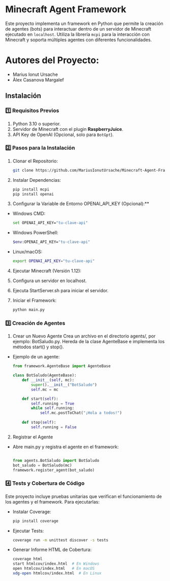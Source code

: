 # Minecraft Agent Framework

Este proyecto implementa un framework en Python que permite la creación de agentes (bots) para interactuar dentro de un servidor de Minecraft ejecutado en `localhost`. Utiliza la librería `mcpi` para la interacción con Minecraft y soporta múltiples agentes con diferentes funcionalidades.

# Autores del Proyecto:

- Marius Ionut Ursache
- Àlex Casanova Margalef

## Instalación

### 1️⃣ Requisitos Previos
1. Python 3.10 o superior.
2. Servidor de Minecraft con el plugin **RaspberryJuice**.
3. API Key de OpenAI (Opcional, solo para `BotGpt`).

### 2️⃣ Pasos para la Instalación
1. Clonar el Repositorio:
   ```bash
   git clone https://github.com/MariusIonutUrsache/Minecraft-Agent-Framework
   
2. Instalar Dependencias:

    ```bash
    pip install mcpi
    pip install openai

3. Configurar la Variable de Entorno OPENAI_API_KEY (Opcional):**

- Windows CMD:
    ```bash
    set OPENAI_API_KEY="tu-clave-api"
- Windows PowerShell:

    ```bash
    $env:OPENAI_API_KEY="tu-clave-api"
- Linux/macOS:
    ```bash
    export OPENAI_API_KEY="tu-clave-api"
    
4. Ejecutar Minecraft (Versión 1.12):

5. Configura un servidor en localhost.

6. Ejecuta StartServer.sh para iniciar el servidor.

7. Iniciar el Framework:
    ```bash
    python main.py

### 3️⃣ Creación de Agentes
1. Crear un Nuevo Agente
Crea un archivo en el directorio agents/, por ejemplo: BotSaludo.py.
Hereda de la clase AgenteBase e implementa los métodos start() y stop().
- Ejemplo de un agente:
    ```python
    from framework.AgenteBase import AgenteBase

    class BotSaludo(AgenteBase):
        def __init__(self, mc):
            super().__init__("BotSaludo")
            self.mc = mc

        def start(self):
            self.running = True
            while self.running:
                self.mc.postToChat("¡Hola a todos!")
        
        def stop(self):
            self.running = False

2. Registrar el Agente
- Abre main.py y registra el agente en el framework:

    ```python

    from agents.BotSaludo import BotSaludo
    bot_saludo = BotSaludo(mc)
    framework.register_agent(bot_saludo)

### 4️⃣ Tests y Cobertura de Código
Este proyecto incluye pruebas unitarias que verifican el funcionamiento de los agentes y el framework. Para ejecutarlas:

- Instalar Coverage:
    ```bash
    pip install coverage
- Ejecutar Tests:
    ```bash
    coverage run -m unittest discover -s tests
- Generar Informe HTML de Cobertura:
    ```bash
    coverage html
    start htmlcov/index.html  # En Windows
    open htmlcov/index.html   # En macOS
    xdg-open htmlcov/index.html  # En Linux